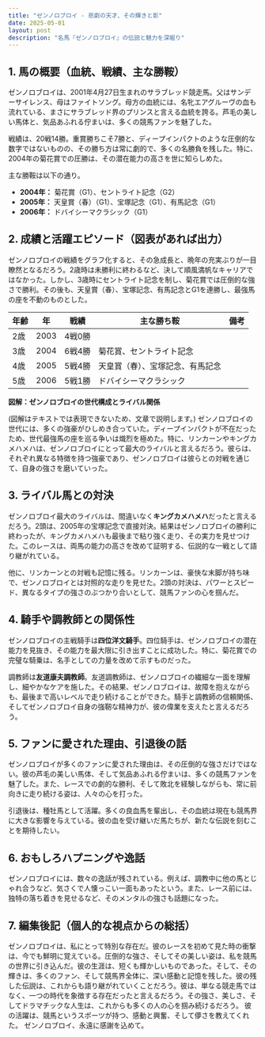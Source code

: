 ```yaml
---
title: "ゼンノロブロイ - 悲劇の天才、その輝きと影"
date: 2025-05-01
layout: post
description: "名馬『ゼンノロブロイ』の伝説と魅力を深堀り"
---
```


## 1. 馬の概要（血統、戦績、主な勝鞍）

ゼンノロブロイは、2001年4月27日生まれのサラブレッド競走馬。父はサンデーサイレンス、母はファイトソング。母方の血統には、名牝エアグルーヴの血も流れている、まさにサラブレッド界のプリンスと言える血統を誇る。芦毛の美しい馬体と、気品あふれる佇まいは、多くの競馬ファンを魅了した。

戦績は、20戦14勝。重賞勝ちこそ7勝と、ディープインパクトのような圧倒的な数字ではないものの、その勝ち方は常に劇的で、多くの名勝負を残した。特に、2004年の菊花賞での圧勝は、その潜在能力の高さを世に知らしめた。

主な勝鞍は以下の通り。

* **2004年：** 菊花賞（G1）、セントライト記念（G2）
* **2005年：** 天皇賞（春）（G1）、宝塚記念（G1）、有馬記念（G1）
* **2006年：** ドバイシーマクラシック（G1）


## 2. 成績と活躍エピソード（図表があれば出力）

ゼンノロブロイの戦績をグラフ化すると、その急成長と、晩年の充実ぶりが一目瞭然となるだろう。2歳時は未勝利に終わるなど、決して順風満帆なキャリアではなかった。しかし、3歳時にセントライト記念を制し、菊花賞では圧倒的な強さで勝利。その後も、天皇賞（春）、宝塚記念、有馬記念とG1を連勝し、最強馬の座を不動のものとした。

| 年齢 | 年 | 戦績 | 主な勝ち鞍 | 備考 |
|---|---|---|---|---|
| 2歳 | 2003 | 4戦0勝 |  |  |
| 3歳 | 2004 | 6戦4勝 | 菊花賞、セントライト記念 |  |
| 4歳 | 2005 | 5戦4勝 | 天皇賞（春）、宝塚記念、有馬記念 |  |
| 5歳 | 2006 | 5戦1勝 | ドバイシーマクラシック |  |


**図解：ゼンノロブロイの世代構成とライバル関係**

(図解はテキストでは表現できないため、文章で説明します。)  ゼンノロブロイの世代には、多くの強豪がひしめき合っていた。ディープインパクトが不在だったため、世代最強馬の座を巡る争いは熾烈を極めた。特に、リンカーンやキングカメハメハは、ゼンノロブロイにとって最大のライバルと言えるだろう。彼らは、それぞれ異なる特徴を持つ強豪であり、ゼンノロブロイは彼らとの対戦を通じて、自身の強さを磨いていった。


## 3. ライバル馬との対決

ゼンノロブロイ最大のライバルは、間違いなく**キングカメハメハ**だったと言えるだろう。2頭は、2005年の宝塚記念で直接対決。結果はゼンノロブロイの勝利に終わったが、キングカメハメハも最後まで粘り強く走り、その実力を見せつけた。このレースは、両馬の能力の高さを改めて証明する、伝説的な一戦として語り継がれている。

他に、リンカーンとの対戦も記憶に残る。リンカーンは、豪快な末脚が持ち味で、ゼンノロブロイとは対照的な走りを見せた。2頭の対決は、パワーとスピード、異なるタイプの強さのぶつかり合いとして、競馬ファンの心を掴んだ。


## 4. 騎手や調教師との関係性

ゼンノロブロイの主戦騎手は**四位洋文騎手**。四位騎手は、ゼンノロブロイの潜在能力を見抜き、その能力を最大限に引き出すことに成功した。特に、菊花賞での完璧な騎乗は、名手としての力量を改めて示すものだった。

調教師は**友道康夫調教師**。友道調教師は、ゼンノロブロイの繊細な一面を理解し、細やかなケアを施した。その結果、ゼンノロブロイは、故障を抱えながらも、最後まで高いレベルで走り続けることができた。騎手と調教師の信頼関係、そしてゼンノロブロイ自身の強靭な精神力が、彼の偉業を支えたと言えるだろう。


## 5. ファンに愛された理由、引退後の話

ゼンノロブロイが多くのファンに愛された理由は、その圧倒的な強さだけではない。彼の芦毛の美しい馬体、そして気品あふれる佇まいは、多くの競馬ファンを魅了した。また、レースでの劇的な勝利、そして敗北を経験しながらも、常に前向きに走り続ける姿は、人々の心を打った。

引退後は、種牡馬として活躍。多くの良血馬を輩出し、その血統は現在も競馬界に大きな影響を与えている。彼の血を受け継いだ馬たちが、新たな伝説を刻むことを期待したい。


## 6. おもしろハプニングや逸話

ゼンノロブロイには、数々の逸話が残されている。例えば、調教中に他の馬とじゃれ合うなど、気さくで人懐っこい一面もあったという。また、レース前には、独特の落ち着きを見せるなど、そのメンタルの強さも話題になった。


## 7. 編集後記（個人的な視点からの総括）

ゼンノロブロイは、私にとって特別な存在だ。彼のレースを初めて見た時の衝撃は、今でも鮮明に覚えている。圧倒的な強さ、そしてその美しい姿は、私を競馬の世界に引き込んだ。彼の生涯は、短くも輝かしいものであった。そして、その輝きは、多くのファン、そして競馬界全体に、深い感動と記憶を残した。彼の残した伝説は、これからも語り継がれていくことだろう。彼は、単なる競走馬ではなく、一つの時代を象徴する存在だったと言えるだろう。その強さ、美しさ、そしてドラマチックな人生は、これからも多くの人の心を掴み続けるだろう。  彼の活躍は、競馬というスポーツが持つ、感動と興奮、そして儚さを教えてくれた。  ゼンノロブロイ、永遠に感謝を込めて。
